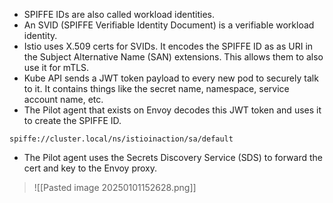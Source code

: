 - SPIFFE IDs are also called workload identities.
- An SVID (SPIFFE Verifiable Identity Document) is a verifiable workload identity.
- Istio uses X.509 certs for SVIDs. It encodes the SPIFFE ID as as URI in the Subject Alternative Name (SAN) extensions. This allows them to also use it for mTLS.
- Kube API sends a JWT token payload to every new pod to securely talk to it. It contains things like the secret name, namespace, service account name, etc.
- The Pilot agent that exists on Envoy decodes this JWT token and uses it to create the SPIFFE ID.

```
spiffe://cluster.local/ns/istioinaction/sa/default
```

- The Pilot agent uses the Secrets Discovery Service (SDS) to forward the cert and key to the Envoy proxy.

>![[Pasted image 20250101152628.png]]

